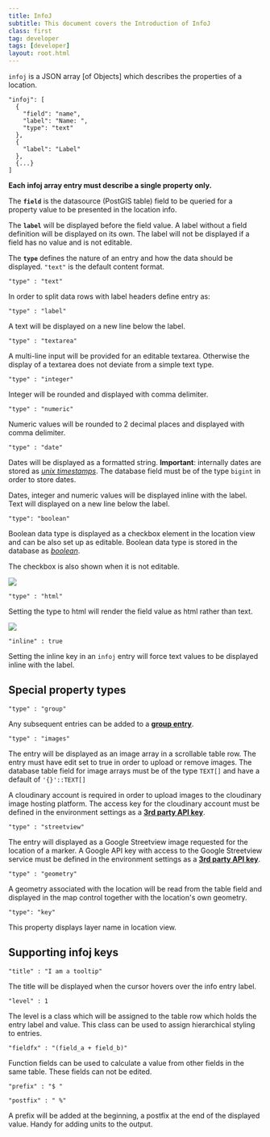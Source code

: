 ```yaml
---
title: InfoJ
subtitle: This document covers the Introduction of InfoJ
class: first
tag: developer
tags: [developer]
layout: root.html
---
```


`infoj` is a JSON array \[of Objects\] which describes the properties of a location.

```text
"infoj": [
  {
    "field": "name",
    "label": "Name: ",
    "type": "text"
  },
  {
    "label": "Label"
  },
  {...}
]
```

**Each infoj array entry must describe a single property only.**

The **`field`** is the datasource \(PostGIS table\) field to be queried for a property value to be presented in the location info.

The **`label`** will be displayed before the field value. A label without a field definition will be displayed on its own. The label will not be displayed if a field has no value and is not editable.

The **`type`** defines the nature of an entry and how the data should be displayed. `"text"` is the default content format.

`"type" : "text"`

In order to split data rows with label headers define entry as:

`"type" : "label"`

A text will be displayed on a new line below the label.

`"type" : "textarea"`

A multi-line input will be provided for an editable textarea. Otherwise the display of a textarea does not deviate from a simple text type.

`"type" : "integer"`

Integer will be rounded and displayed with comma delimiter.

`"type" : "numeric"`

Numeric values will be rounded to 2 decimal places and displayed with comma delimiter.

`"type" : "date"`

Dates will be displayed as a formatted string. **Important**: internally dates are stored as [_unix timestamps_](https://www.unixtimestamp.com/). The database field must be of the type `bigint` in order to store dates.

Dates, integer and numeric values will be displayed inline with the label. Text will displayed on a new line below the label.

`"type": "boolean"`

Boolean data type is displayed as a checkbox element in the location view and can be also set up as editable. Boolean data type is stored in the database as [_boolean_](https://www.postgresql.org/docs/11/datatype-boolean.html).

The checkbox is also shown when it is not editable.

![](../../../assets/img/infoj_1.png) 

`"type" : "html"`

Setting the type to html will render the field value as html rather than text.

![](../../../assets/img/infoj_1.png)

`"inline" : true`

Setting the inline key in an `infoj` entry will force text values to be displayed inline with the label.

## **Special property types**

`"type" : "group"`

Any subsequent entries can be added to a [**group entry**](groups.md).

`"type" : "images"`

The entry will be displayed as an image array in a scrollable table row. The entry must have edit set to true in order to upload or remove images. The database table field for image arrays must be of the type `TEXT[]` and have a default of `'{}'::TEXT[]`

A cloudinary account is required in order to upload images to the cloudinary image hosting platform. The access key for the cloudinary account must be defined in the environment settings as a [**3rd party API key**](../../../environment-settings/3rd-party-api-keys.md).

`"type" : "streetview"`

The entry will displayed as a Google Streetview image requested for the location of a marker. A Google API key with access to the Google Streetview service must be defined in the environment settings as a [**3rd party API key**](../../../environment-settings/3rd-party-api-keys.md).

`"type" : "geometry"`

A geometry associated with the location will be read from the table field and displayed in the map control together with the location's own geometry.

`"type": "key"`

This property displays layer name in location view.

## **Supporting infoj keys**

`"title" : "I am a tooltip"`

The title will be displayed when the cursor hovers over the info entry label.

`"level" : 1`

The level is a class which will be assigned to the table row which holds the entry label and value. This class can be used to assign hierarchical styling to entries.

`"fieldfx" : "(field_a + field_b)"`

Function fields can be used to calculate a value from other fields in the same table. These fields can not be edited.

`"prefix" : "$ "`

`"postfix" : " %"`

A prefix will be added at the beginning, a postfix at the end of the displayed value. Handy for adding units to the output.